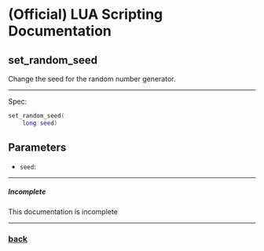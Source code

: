 
# (Official) LUA Scripting Documentation

## set_random_seed

Change the seed for the random number generator.

___

Spec:

```lua
set_random_seed(
	long seed)
```

## Parameters

- `seed`: 

___

##### Incomplete

This documentation is incomplete

___

### [back](../other)
